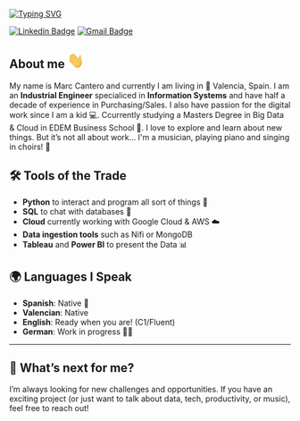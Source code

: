 [![Typing SVG](https://readme-typing-svg.demolab.com?font=Fira+Code&weight=900&size=30&duration=1500&pause=1000&color=3736F7&background=FFFFFF00&vCenter=true&width=507&lines=Welcome+aboard;Fellow+<𝚌𝚘𝚍𝚎𝚛/>!)](https://git.io/typing-svg)      

[![Linkedin Badge](https://img.shields.io/badge/-Marc_Cantero-blue?style=flat-square&logo=Linkedin&logoColor=white&link=https://www.linkedin.com/in/marc-cantero/)](https://www.linkedin.com/in/marc-cantero/)
[![Gmail Badge](https://img.shields.io/badge/-marcanta7@gmail.com-c14438?style=flat-square&logo=Gmail&logoColor=white&link=mailto:marcanta7@gmail.com)](mailto:marcanta7@gmail.com)
## About me <img src="https://raw.githubusercontent.com/ABSphreak/ABSphreak/master/gifs/Hi.gif" width="30px"></h2>

My name is Marc Cantero and currently I am living in 📍 Valencia, Spain. I am an **Industrial Engineer** specialiced in **Information Systems** and have half a decade of experience in Purchasing/Sales. I also have passion for the digital work since I am a kid 💻.  Ccurrently studying a Masters Degree in Big Data & Cloud in EDEM Business School 🏫.  I love to explore and learn about new things. But it’s not all about work… I'm a musician, playing piano and singing in choirs! 🎹 


## 🛠️ Tools of the Trade

- **Python** to interact and program all sort of things 🐍  
- **SQL** to chat with databases 🤖
- **Cloud** currently working with Google Cloud & AWS ☁️
- **Data ingestion tools** such as Nifi or MongoDB
- **Tableau** and **Power BI** to present the Data 📊  

## 🌍 Languages I Speak

- **Spanish**: Native 🥘
- **Valencian**: Native  
- **English**: Ready when you are! (C1/Fluent)
- **German**: Work in progress 👷‍♀️

---

## 🔮 What’s next for me?

I’m always looking for new challenges and opportunities. If you have an exciting project (or just want to talk about data, tech, productivity, or music), feel free to reach out!
